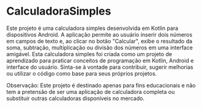 # CalculadoraSimples
Este projeto é uma calculadora simples desenvolvida em Kotlin para dispositivos Android. 
A aplicação permite ao usuário inserir dois números em campos de texto e, ao clicar no botão "Calcular", exibe o resultado da soma, subtração, multiplicação ou divisão dos números em uma interface amigável.
Esta calculadora simples foi criada como um projeto de aprendizado para praticar conceitos de programação em Kotlin, Android e interface do usuário. Sinta-se à vontade para contribuir, sugerir melhorias ou utilizar o código como base para seus próprios projetos.

Observação: Este projeto é destinado apenas para fins educacionais e não tem a pretensão de ser uma aplicação de calculadora completa ou substituir outras calculadoras disponíveis no mercado.
